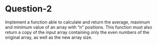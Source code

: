 # Question-2

Implement a function able to calculate and return the average, maximum and minimum value of 
an array with “n” positions. This function must also return a copy of the input array containing only 
the even numbers of the original array, as well as the new array size.

